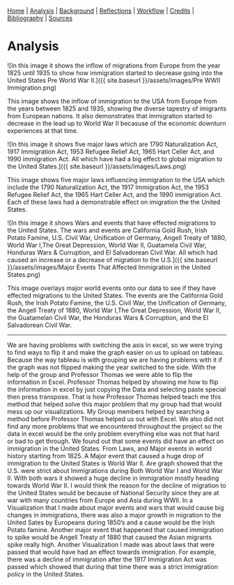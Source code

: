 [Home](https://michaelrappa.github.io/usa-migration/) |
[Analysis](https://michaelrappa.github.io/usa-migration/pages/analysis.html) |
[Background](https://michaelrappa.github.io/usa-migration/pages/background.html) |
[Reflections](https://michaelrappa.github.io/usa-migration/pages/reflections.html) |
[Workflow](https://michaelrappa.github.io/usa-migration/pages/workflow.html) |
[Credits](https://michaelrappa.github.io/usa-migration/pages/credits.html) |
[Bibliography](https://michaelrappa.github.io/usa-migration/pages/bibliography.html) |
[Sources](https://michaelrappa.github.io/usa-migration/pages/sources.html)


# Analysis

![In this image it shows the inflow of migrations from Europe from the year 1825 until 1935 to show how immigration started to decrease going into the United States Pre World War II.]({{ site.baseurl }}/assets/images/Pre WWII Immigration.png)

This image shows the inflow of immigration to the USA from Europe from the years between 1825 and 1935, showing the diverse tapestry of imigrants from European nations. It also demonstrates that immigration started to decrease in the lead up to World War II becasuse of the economic downturn experiences at that time.

![In this image it shows five major laws which are 1790 Naturalization Act, 1917 Immigration Act, 1953 Refugee Relief Act, 1965 Hart Celler Act, and 1990 immigration Act. All which have had a big effect to global migration to the United States.]({{ site.baseurl }}/assets/images/Laws.png)

This image shows five major laws influencing immigration to the USA which include the 1790 Naturalization Act, the 1917 Immigration Act, the 1953 Refugee Relief Act, the 1965 Hart Celler Act, and the 1990 immigration Act. Each of these laws had a demonstrable effect on imigration the the United States. 

![In this image it shows Wars and events that have effected migrations to the United States. The wars and events are California Gold Rush, Irish Potato Famine, U.S. Civil War, Unification of Germany, Angell Treaty of 1880, World War I,The Great Depression, World War II, Guatamela Civil War, Honduras Wars & Curruption, and El Salvadorean Civil War. All which had caused an increase or a decrease of migration to the U.S.]({{ site.baseurl }}/assets/images/Major Events That Affected Immigration in the United States.png)

This image overlays major world events onto our data to see if they have effected migrations to the United States. The events are the California Gold Rush, the Irish Potato Famine, the U.S. Civil War, the Unification of Germany, the Angell Treaty of 1880, World War I,The Great Depression, World War II, the Guatamelan Civil War, the Honduras Wars & Corruption, and the El Salvadorean Civil War.

---

We are having problems with switching the axis in excel, so we were trying to find ways to flip it and make the graph easier on us to upload on tableau. Because the way tableau is with grouping we are having problems with it if the graph was not flipped making the year switched to the side. With the help of the group and Professor Thomas we were able to flip the information in Excel. Professor Thomas helped by showing me how to flip the information in excel by just copying the Data and selecting paste special then press transpose. That is how Professor Thomas helped teach me this method that helped solve this major problem that my group had that would mess up our visualizations. My Group members helped by searching a method before Professor Thomas helped us out with Excel. We also did not find any more problems that we encountered throughout the project so the data in excel would be the only problem everything else was not that hard or bad to get through. We found out that some events did have an effect on immigration in the United States. From Laws, and Major events in world history starting from 1825. A Major event that caused a huge drop of immigration to the United States is World War II. Are graph showed that the U.S. were strict about Immigrations during Both World War I and World War II. With both wars it showed a huge decline in immigration mostly heading towards World War II. I would think the reason for the decline of migration to the United States would be because of National Security since they are at war with many countries from Europe and Asia during WWII. In a Visualization that I made about major events and wars that would cause big changes in immigrations, there was also a major growth in migration to the United Sates by Europeans during 1850’s and a cause would be the Irish Potato famine. Another major event that happened that caused immigration to spike would be Angell Treaty of 1880 that caused the Asian migrants spike really high. Another Visualization I made was about laws that were passed that would have had an effect towards immigration. For example, there was a decline of immigration after the 1917 Immigration Act was passed which showed that during that time there was a strict immigration policy in the United States.









